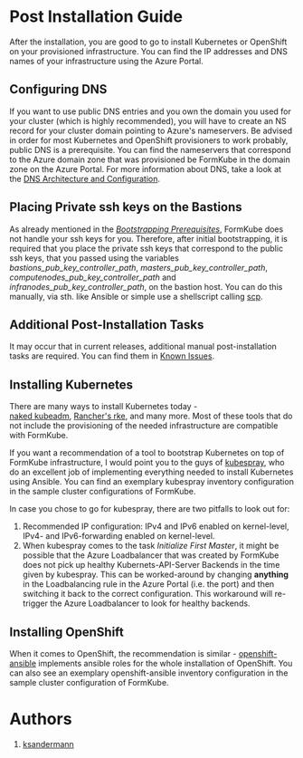 # Post Installation Guide

After the installation, you are good to go to install Kubernetes or OpenShift on your provisioned infrastructure.
You can find the IP addresses and DNS names of your infrastructure using the Azure Portal.

## Configuring DNS

If you want to use public DNS entries and you own the domain you used for your cluster (which is highly recommended),
you will have to create an NS record for your cluster domain pointing to Azure's nameservers.
Be advised in order for most Kubernetes and OpenShift provisioners to work probably, public DNS is a prerequisite.
You can find the nameservers that correspond to the Azure domain zone that was provisioned be FormKube in the domain 
zone on the Azure Portal.
For more information about DNS, take a look at the [DNS Architecture and Configuration](dns.md).

## Placing Private ssh keys on the Bastions

As already mentioned in the [*Bootstrapping Prerequisites*](prerequisites.md), FormKube does not handle your ssh keys
for you. Therefore, after initial bootstrapping, it is required that you place the private ssh keys that correspond to
the public ssh keys, that you passed using the variables *bastions_pub_key_controller_path*,
*masters_pub_key_controller_path*, *computenodes_pub_key_controller_path* and *infranodes_pub_key_controller_path*, on
the bastion host. You can do this manually, via sth. like Ansible or simple use a shellscript calling 
[scp](https://linux.die.net/man/1/scp).

## Additional Post-Installation Tasks

It may occur that in current releases, additional manual post-installation tasks are required.
You can find them in [Known Issues](./known_issues.mdn).

## Installing Kubernetes

There are many ways to install Kubernetes today -  
[naked kubeadm](https://kubernetes.io/docs/setup/production-environment/tools/kubeadm/create-cluster-kubeadm/),
[Rancher's rke](https://rancher.com/docs/rke/latest/en/), and many more. Most of these tools that do not include
the provisioning of the needed infrastructure are compatible with FormKube.

If you want a recommendation of a tool to bootstrap Kubernetes on top of FormKube infrastructure, I would point you to 
the guys of [kubespray](https://github.com/kubernetes-sigs/kubespray), who do an excellent job of implementing everything
needed to install Kubernetes using Ansible. You can find an exemplary kubespray inventory configuration in the sample
cluster configurations of FormKube.

In case you chose to go for kubespray, there are two pitfalls to look out for:
1. Recommended IP configuration: IPv4 and IPv6 enabled on kernel-level, IPv4- and IPv6-forwarding enabled on kernel-level.
1. When kubespray comes to the task *Initialize First Master*, it might be possible that the Azure Loadbalancer that was
created by FormKube does not pick up healthy Kubernets-API-Server Backends in the time given by kubespray. This can be
worked-around by changing **anything** in the Loadbalancing rule in the Azure Portal (i.e. the port) and then switching
it back to the correct configuration. This workaround will re-trigger the Azure Loadbalancer to look for healthy backends.

## Installing OpenShift

When it comes to OpenShift, the recommendation is similar - 
[openshift-ansible](https://github.com/openshift/openshift-ansible) implements ansible roles for the whole installation
of OpenShift. You can also see an exemplary openshift-ansible inventory configuration in the sample cluster
configuration of FormKube.



# Authors
1. [ksandermann](https://github.com/ksandermann)